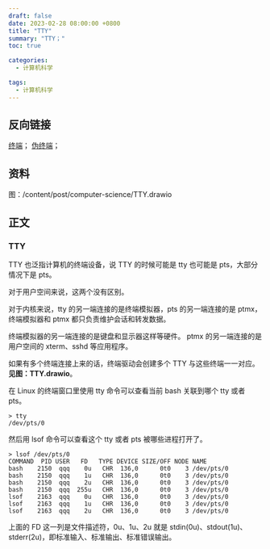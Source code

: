 ```yaml
---
draft: false
date: 2023-02-28 08:00:00 +0800
title: "TTY"
summary: "TTY；"
toc: true

categories:
  - 计算机科学

tags:
  - 计算机科学
---
```


## 反向链接

[终端](/post/computer-science/终端)；
[伪终端](/post/computer-science/伪终端)；

## 资料

图：/content/post/computer-science/TTY.drawio

## 正文

### TTY

TTY 也泛指计算机的终端设备，说 TTY 的时候可能是 tty 也可能是 pts，大部分情况下是 pts。

对于用户空间来说，这两个没有区别。

对于内核来说，tty 的另一端连接的是终端模拟器，pts 的另一端连接的是 ptmx，
终端模拟器和 ptmx 都只负责维护会话和转发数据。

终端模拟器的另一端连接的是键盘和显示器这样等硬件。
ptmx 的另一端连接的是用户空间的 xterm、sshd 等应用程序。

如果有多个终端连接上来的话，终端驱动会创建多个 TTY 与这些终端一一对应。
**见图：TTY.drawio**。

在 Linux 的终端窗口里使用 tty 命令可以查看当前 bash 关联到哪个 tty 或者 pts。

```
> tty
/dev/pts/0
```

然后用 lsof 命令可以查看这个 tty 或者 pts 被哪些进程打开了。

```
> lsof /dev/pts/0
COMMAND  PID USER   FD   TYPE DEVICE SIZE/OFF NODE NAME
bash    2150  qqq    0u   CHR  136,0      0t0    3 /dev/pts/0
bash    2150  qqq    1u   CHR  136,0      0t0    3 /dev/pts/0
bash    2150  qqq    2u   CHR  136,0      0t0    3 /dev/pts/0
bash    2150  qqq  255u   CHR  136,0      0t0    3 /dev/pts/0
lsof    2163  qqq    0u   CHR  136,0      0t0    3 /dev/pts/0
lsof    2163  qqq    1u   CHR  136,0      0t0    3 /dev/pts/0
lsof    2163  qqq    2u   CHR  136,0      0t0    3 /dev/pts/0
```

上面的 FD 这一列是文件描述符，0u、1u、2u 就是 
stdin(0u)、stdout(1u)、stderr(2u)，即标准输入、标准输出、标准错误输出。
